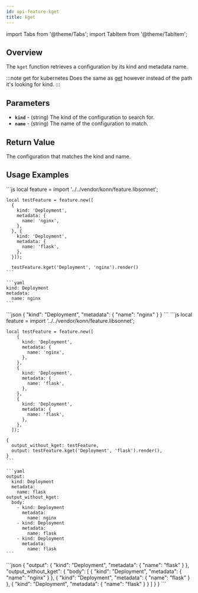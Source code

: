 ```yaml
---
id: api-feature-kget
title: kget
---
```


import Tabs from '@theme/Tabs';
import TabItem from '@theme/TabItem';


## Overview
The `kget` function retrieves a configuration by its kind and metadata name.

:::note get for kubernetes
Does the same as [get](api-feature-get) however instead of the path it's looking for kind.
:::

## Parameters
- **`kind`** - (string) The kind of the configuration to search for.
- **`name`** - (string) The name of the configuration to match.

## Return Value
The configuration that matches the kind and name.

## Usage Examples

<Tabs>
    <TabItem value="jsonnet" label="Jsonnet" default>
    ```js
    local feature = import '../../vendor/konn/feature.libsonnet';

    local testFeature = feature.new([
      {
        kind: 'Deployment',
        metadata: {
          name: 'nginx',
        },
      }, {
        kind: 'Deployment',
        metadata: {
          name: 'flask',
        },
      }]);
      
      testFeature.kget('Deployment', 'nginx').render()
    ```
  </TabItem>
  <TabItem value="yaml" label="YAML Output">

    ```yaml
    kind: Deployment
    metadata:
      name: nginx
    ```
  </TabItem>
  <TabItem value="json" label="JSON Output">
    ```json
    {
       "kind": "Deployment",
       "metadata": {
          "name": "nginx"
       }
    }
    ```  
    </TabItem>
</Tabs>


<Tabs>
    <TabItem value="jsonnet" label="Jsonnet" default>
    ```js
    local feature = import '../../vendor/konn/feature.libsonnet';

    local testFeature = feature.new([
        {
          kind: 'Deployment',
          metadata: {
            name: 'nginx',
          },
        },
        {
          kind: 'Deployment',
          metadata: {
            name: 'flask',
          },
        },
        {
          kind: 'Deployment',
          metadata: {
            name: 'flask',
          },
        },
      ]);
      
    {
      output_without_kget: testFeature,
      output: testFeature.kget('Deployment', 'flask').render(),
    }
    ```
  </TabItem>
  <TabItem value="yaml" label="YAML Output">

    ```yaml
    output:
      kind: Deployment
      metadata:
        name: flask
    output_without_kget:
      body:
        - kind: Deployment
          metadata:
            name: nginx
        - kind: Deployment
          metadata:
            name: flask
        - kind: Deployment
          metadata:
            name: flask
    ```
  </TabItem>
  <TabItem value="json" label="JSON Output">
    ```json
    {
       "output": {
          "kind": "Deployment",
          "metadata": {
             "name": "flask"
          }
       },
       "output_without_kget": {
          "body": [
             {
                "kind": "Deployment",
                "metadata": {
                   "name": "nginx"
                }
             },
             {
                "kind": "Deployment",
                "metadata": {
                   "name": "flask"
                }
             },
             {
                "kind": "Deployment",
                "metadata": {
                   "name": "flask"
                }
             }
          ]
       }
    }
    ```  
    </TabItem>
</Tabs>